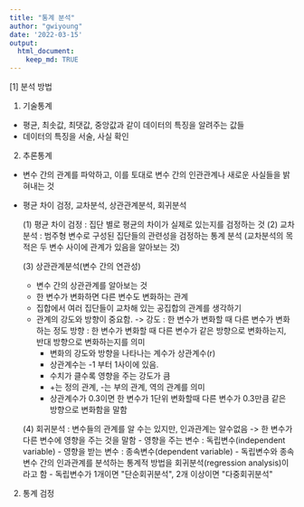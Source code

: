 ```yaml
---
title: "통계 분석"
author: "gwiyoung"
date: '2022-03-15'
output: 
  html_document:
    keep_md: TRUE
---
```


[1] 분석 방법

1) 기술통계
- 평균, 최솟값, 최댓값, 중앙값과 같이 데이터의 특징을 알려주는 값들
- 데이터의 특징을 서술, 사실 확인

2) 추론통계
- 변수 간의 관계를 파악하고, 이를 토대로 변수 간의 인관관계나 새로운 사실들을 밝혀내는 것
- 평균 차이 검정, 교차분석, 상관관계분석, 회귀분석

  (1) 평균 차이 검정 : 집단 별로 평균의 차이가 실제로 있는지를 검정하는 것
  (2) 교차분석 : 범주형 변수로 구성된 집단들의 관련성을 검정하는 통계 분석
                 (교차분석의 목적은 두 변수 사이에 관계가 있음을 알아보는 것)
  
  (3) 상관관계분석(변수 간의 연관성)
   - 변수 간의 상관관계를 알아보는 것
   - 한 변수가 변화하면 다른 변수도 변화하는 관계
   - 집합에서 여러 집단들이 교차해 있는 공집합의 관계를 생각하기
   - 관계의 강도와 방향이 중요함.
    -> 강도 : 한 변수가 변화할 때 다른 변수가 변화하는 정도
       방향 : 한 변수가 변화할 때 다른 변수가 같은 방향으로 변화하는지, 반대 방향으로 변화하는지를 의미
        - 변화의 강도와 방향을 나타나는 계수가 상관계수(r)
        - 상관계수는 -1 부터 1사이에 있음.
        - 수치가 클수록 영향을 주는 강도가 큼
        - +는 정의 관계, -는 부의 관계, 역의 관계를 의미
        - 상관계수가 0.3이면 한 변수가 1단위 변화할때 다른 변수가 0.3만큼 같은 방향으로 변화함을 말함
 
  (4) 회귀분석 : 변수들의 관계를 알 수는 있지만, 인과관계는 알수없음
                 -> 한 변수가 다른 변수에 영향을 주는 것을 말함
      - 영향을 주는 변수 : 독립변수(independent variable)
      - 영향을 받는 변수 : 종속변수(dependent variable)
      - 독립변수와 종속변수 간의 인과관계를 분석하는 통계적 방법을 회귀분석(regression analysis)이라고 함
      - 독립변수가 1개이면 "단순회귀분석", 2개 이상이면 "다중회귀분석"
  
  
2. 통계 검정
